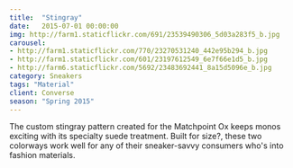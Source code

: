 ```yaml
---
title:  "Stingray"
date:   2015-07-01 00:00:00
img: http://farm1.staticflickr.com/691/23539490306_5d03a283f5_b.jpg
carousel:
- http://farm1.staticflickr.com/770/23270531240_442e95b294_b.jpg
- http://farm1.staticflickr.com/601/23197612549_6e7f66e1d5_b.jpg
- http://farm6.staticflickr.com/5692/23483692441_8a15d5096e_b.jpg
category: Sneakers
tags: "Material"
client: Converse
season: "Spring 2015"
---
```

The custom stingray pattern created for the Matchpoint Ox keeps monos exciting with its specialty suede treatment. Built for size?, these two colorways work well for any of their sneaker-savvy consumers who's into fashion materials. 
